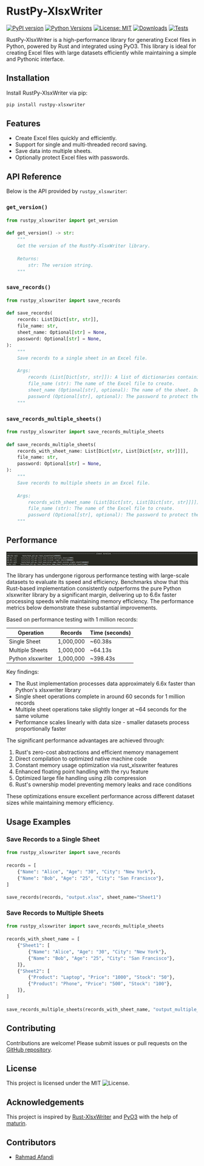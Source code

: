 # RustPy-XlsxWriter

[![PyPI version](https://badge.fury.io/py/rustpy-xlsxwriter.svg)](https://badge.fury.io/py/rustpy-xlsxwriter)
[![Python Versions](https://img.shields.io/pypi/pyversions/rustpy-xlsxwriter.svg)](https://pypi.org/project/rustpy-xlsxwriter/)
[![License: MIT](https://img.shields.io/badge/License-MIT-yellow.svg)](https://opensource.org/licenses/MIT)
[![Downloads](https://pepy.tech/badge/rustpy-xlsxwriter)](https://pepy.tech/project/rustpy-xlsxwriter)
[![Tests](https://github.com/rahmadafandi/rustpy-xlsxwriter/workflows/Tests/badge.svg)](https://github.com/rahmadafandi/rustpy-xlsxwriter/actions)

RustPy-XlsxWriter is a high-performance library for generating Excel files in Python, powered by Rust and integrated using PyO3. This library is ideal for creating Excel files with large datasets efficiently while maintaining a simple and Pythonic interface.

## Installation

Install RustPy-XlsxWriter via pip:

```bash
pip install rustpy-xlsxwriter
```

## Features

- Create Excel files quickly and efficiently.
- Support for single and multi-threaded record saving.
- Save data into multiple sheets.
- Optionally protect Excel files with passwords.

## API Reference

Below is the API provided by `rustpy_xlsxwriter`:

### `get_version()`

```python
from rustpy_xlsxwriter import get_version

def get_version() -> str:
    """
    Get the version of the RustPy-XlsxWriter library.

    Returns:
        str: The version string.
    """
```

### `save_records()`

```python
from rustpy_xlsxwriter import save_records

def save_records(
    records: List[Dict[str, str]],
    file_name: str,
    sheet_name: Optional[str] = None,
    password: Optional[str] = None,
):
    """
    Save records to a single sheet in an Excel file.

    Args:
        records (List[Dict[str, str]]): A list of dictionaries containing data to save.
        file_name (str): The name of the Excel file to create.
        sheet_name (Optional[str], optional): The name of the sheet. Defaults to None.
        password (Optional[str], optional): The password to protect the file. Defaults to None.
    """
```

### `save_records_multiple_sheets()`

```python
from rustpy_xlsxwriter import save_records_multiple_sheets

def save_records_multiple_sheets(
    records_with_sheet_name: List[Dict[str, List[Dict[str, str]]]],
    file_name: str,
    password: Optional[str] = None,
):
    """
    Save records to multiple sheets in an Excel file.

    Args:
        records_with_sheet_name (List[Dict[str, List[Dict[str, str]]]]): A list of dictionaries with sheet names as keys and record lists as values.
        file_name (str): The name of the Excel file to create.
        password (Optional[str], optional): The password to protect the file. Defaults to None.
    """
```
## Performance
![Test Result](image.png)

The library has undergone rigorous performance testing with large-scale datasets to evaluate its speed and efficiency. Benchmarks show that this Rust-based implementation consistently outperforms the pure Python xlsxwriter library by a significant margin, delivering up to 6.6x faster processing speeds while maintaining memory efficiency. The performance metrics below demonstrate these substantial improvements.

Based on performance testing with 1 million records:

| Operation | Records | Time (seconds) |
|-----------|---------|----------------|
| Single Sheet | 1,000,000 | ~60.38s |
| Multiple Sheets | 1,000,000 | ~64.13s |
| Python xlsxwriter | 1,000,000 | ~398.43s |

Key findings:
- The Rust implementation processes data approximately 6.6x faster than Python's xlsxwriter library
- Single sheet operations complete in around 60 seconds for 1 million records
- Multiple sheet operations take slightly longer at ~64 seconds for the same volume
- Performance scales linearly with data size - smaller datasets process proportionally faster

The significant performance advantages are achieved through:

1. Rust's zero-cost abstractions and efficient memory management
2. Direct compilation to optimized native machine code
3. Constant memory usage optimization via rust_xlsxwriter features
4. Enhanced floating point handling with the ryu feature
5. Optimized large file handling using zlib compression
6. Rust's ownership model preventing memory leaks and race conditions

These optimizations ensure excellent performance across different dataset sizes while maintaining memory efficiency.


## Usage Examples

### Save Records to a Single Sheet

```python
from rustpy_xlsxwriter import save_records

records = [
    {"Name": "Alice", "Age": "30", "City": "New York"},
    {"Name": "Bob", "Age": "25", "City": "San Francisco"},
]

save_records(records, "output.xlsx", sheet_name="Sheet1")
```

### Save Records to Multiple Sheets

```python
from rustpy_xlsxwriter import save_records_multiple_sheets

records_with_sheet_name = [
    {"Sheet1": [
        {"Name": "Alice", "Age": "30", "City": "New York"},
        {"Name": "Bob", "Age": "25", "City": "San Francisco"},
    ]},
    {"Sheet2": [
        {"Product": "Laptop", "Price": "1000", "Stock": "50"},
        {"Product": "Phone", "Price": "500", "Stock": "100"},
    ]},
]

save_records_multiple_sheets(records_with_sheet_name, "output_multiple_sheets.xlsx")
```

## Contributing

Contributions are welcome! Please submit issues or pull requests on the [GitHub repository](https://github.com/rahmadafandi/rustpy-xlsxwriter).

## License

This project is licensed under the MIT ![License](LICENSE).

## Acknowledgements

This project is inspired by [Rust-XlsxWriter](https://github.com/jmcnamara/rust_xlsxwriter) and [PyO3](https://github.com/pyo3/pyo3) with the help of [maturin](https://github.com/PyO3/maturin).

## Contributors

- [Rahmad Afandi](https://github.com/rahmadafandi)
